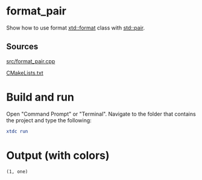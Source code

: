 # format_pair

Show how to use format [xtd::format](https://gammasoft71.github.io/xtd/reference_guides/latest/_format_page.html) class with [std::pair](https://en.cppreference.com/w/cpp/utility/pair).

## Sources

[src/format_pair.cpp](src/format_pair.cpp)

[CMakeLists.txt](CMakeLists.txt)

# Build and run

Open "Command Prompt" or "Terminal". Navigate to the folder that contains the project and type the following:

```cmake
xtdc run
```

# Output (with colors)

```
(1, one)
```

